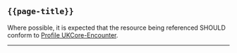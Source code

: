 ## <code>{{page-title}}</code>
	
Where possible, it is expected that the resource being referenced SHOULD conform to [Profile UKCore-Encounter](https://simplifier.net/guide/UK-Core-Implementation-Guide-STU3-Sequence/Home/ProfilesandExtensions/Profile-UKCore-Encounter?version=current).

---